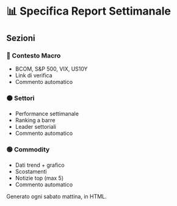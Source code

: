# 📊 Specifica Report Settimanale

## Sezioni

### 🔵 Contesto Macro
- BCOM, S&P 500, VIX, US10Y
- Link di verifica
- Commento automatico

### 🟠 Settori
- Performance settimanale
- Ranking a barre
- Leader settoriali
- Commento automatico

### 🟢 Commodity
- Dati trend + grafico
- Scostamenti
- Notizie top (max 5)
- Commento automatico

Generato ogni sabato mattina, in HTML.